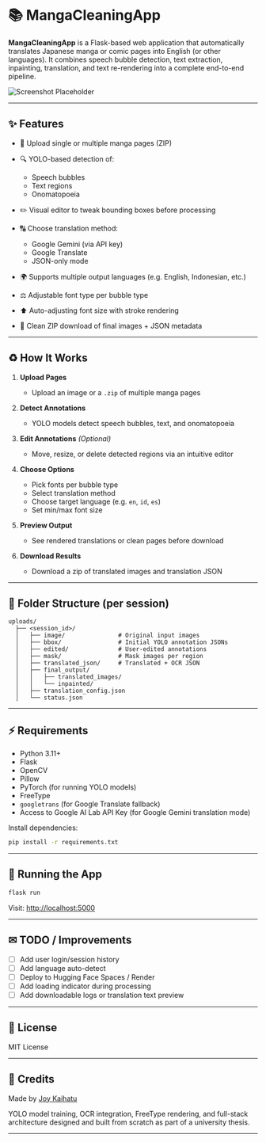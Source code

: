 # 📚 MangaCleaningApp

**MangaCleaningApp** is a Flask-based web application that automatically translates Japanese manga or comic pages into English (or other languages). It combines speech bubble detection, text extraction, inpainting, translation, and text re-rendering into a complete end-to-end pipeline.

![Screenshot Placeholder](https://github.com/JoyKaihatu/MangaCleaningApp/assets/your_screenshot.png)

---

## ✨ Features

* 🚀 Upload single or multiple manga pages (ZIP)
* 🔍 YOLO-based detection of:

  * Speech bubbles
  * Text regions
  * Onomatopoeia
* ✏️ Visual editor to tweak bounding boxes before processing
* 🔠 Choose translation method:

  * Google Gemini (via API key)
  * Google Translate
  * JSON-only mode
* 🌍 Supports multiple output languages (e.g. English, Indonesian, etc.)
* ⚖️ Adjustable font type per bubble type
* ⬆️ Auto-adjusting font size with stroke rendering
* 📄 Clean ZIP download of final images + JSON metadata

---

## ♻️ How It Works

1. **Upload Pages**

   * Upload an image or a `.zip` of multiple manga pages
2. **Detect Annotations**

   * YOLO models detect speech bubbles, text, and onomatopoeia
3. **Edit Annotations** *(Optional)*

   * Move, resize, or delete detected regions via an intuitive editor
4. **Choose Options**

   * Pick fonts per bubble type
   * Select translation method
   * Choose target language (e.g. `en`, `id`, `es`)
   * Set min/max font size
5. **Preview Output**

   * See rendered translations or clean pages before download
6. **Download Results**

   * Download a zip of translated images and translation JSON

---

## 📁 Folder Structure (per session)

```
uploads/
  ├── <session_id>/
  │   ├── image/               # Original input images
  │   ├── bbox/                # Initial YOLO annotation JSONs
  │   ├── edited/              # User-edited annotations
  │   ├── mask/                # Mask images per region
  │   ├── translated_json/     # Translated + OCR JSON
  │   ├── final_output/
  │   │   ├── translated_images/
  │   │   └── inpainted/
  │   ├── translation_config.json
  │   └── status.json
```

---

## ⚡ Requirements

* Python 3.11+
* Flask
* OpenCV
* Pillow
* PyTorch (for running YOLO models)
* FreeType
* `googletrans` (for Google Translate fallback)
* Access to Google AI Lab API Key (for Google Gemini translation mode)

Install dependencies:

```bash
pip install -r requirements.txt
```

---

## 🚀 Running the App

```bash
flask run
```

Visit: [http://localhost:5000](http://localhost:5000)

---

## ✉ TODO / Improvements

* [ ] Add user login/session history
* [ ] Add language auto-detect
* [ ] Deploy to Hugging Face Spaces / Render
* [ ] Add loading indicator during processing
* [ ] Add downloadable logs or translation text preview

---

## 📑 License

MIT License

---

## 🙏 Credits

Made by [Joy Kaihatu](https://github.com/JoyKaihatu)

YOLO model training, OCR integration, FreeType rendering, and full-stack architecture designed and built from scratch as part of a university thesis.

---
